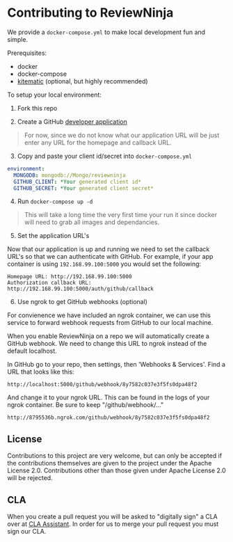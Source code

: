 # Contributing to ReviewNinja

We provide a `docker-compose.yml` to make local development fun and simple.

Prerequisites:
- docker
- docker-compose
- [kitematic](https://kitematic.com) (optional, but highly recommended)

To setup your local environment:

1) Fork this repo

2) Create a GitHub [developer application](https://github.com/settings/applications/new)

> For now, since we do not know what our application URL will be just enter
> any URL for the homepage and callback URL.

3) Copy and paste your client id/secret into `docker-compose.yml`

```yml
environment:
  MONGODB: mongodb://Mongo/reviewninja
  GITHUB_CLIENT: *Your generated client id*
  GITHUB_SECRET: *Your generated client secret*
```

4) Run `docker-compose up -d`

> This will take a long time the very first time your run it since docker will
> need to grab all images and dependancies.

5) Set the application URL's

Now that our application is up and running we need to set the callback URL's
so that we can authenticate with GitHub. For example, if your app container
is using `192.168.99.100:5000` you would set the following:

```
Homepage URL: http://192.168.99.100:5000
Authorization callback URL: http://192.168.99.100:5000/auth/github/callback
```

6) Use ngrok to get GitHub webhooks (optional)

For convienence we have included an ngrok container, we can use this service
to forward webhook requests from GitHub to our local machine.

When you enable ReviewNinja on a repo we will automatically create a GitHub
webhook. We need to change this URL to ngrok instead of the default localhost.

In GitHub go to your repo, then settings, then 'Webhooks & Services'. Find
a URL that looks like this:
```
http://localhost:5000/github/webhook/8y7582c037e3f5fs0dpa48f2
```

And change it to your ngrok URL. This can be found in the logs of your ngrok 
container. Be sure to keep "/github/webhook/..."
```
http://8795536b.ngrok.com/github/webhook/8y7582c037e3f5fs0dpa48f2
```


## License

Contributions to this project are very welcome, but can only be accepted if 
the contributions themselves are given to the project under the Apache License 
2.0. Contributions other than those given under Apache License 2.0 will be 
rejected.

## CLA

When you create a pull request you will be asked to "digitally sign" a CLA
over at [CLA Assistant](https://cla-assistant.io/). In order for us to merge
your pull request you must sign our CLA.
